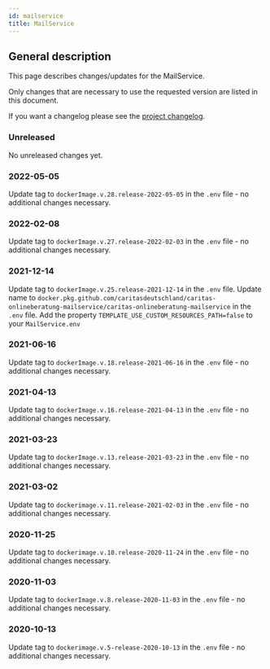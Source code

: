 ```yaml
---
id: mailservice
title: MailService
---
```


## General description

This page describes changes/updates for the MailService.

Only changes that are necessary to use the requested version are listed in this document.

If you want a changelog please see the [project changelog](https://github.com/CaritasDeutschland/caritas-onlineBeratung-mailservice/blob/master/CHANGELOG.md).

### Unreleased

No unreleased changes yet.

### 2022-05-05

Update tag to `dockerImage.v.28.release-2022-05-05` in the `.env` file - no additional changes necessary.

### 2022-02-08

Update tag to `dockerImage.v.27.release-2022-02-03` in the `.env` file - no additional changes necessary.

### 2021-12-14

Update tag to `dockerImage.v.25.release-2021-12-14` in the `.env` file.
Update name to `docker.pkg.github.com/caritasdeutschland/caritas-onlineberatung-mailservice/caritas-onlineberatung-mailservice` in the `.env` file.
Add the property `TEMPLATE_USE_CUSTOM_RESOURCES_PATH=false` to your `MailService.env`

### 2021-06-16

Update tag to `dockerImage.v.18.release-2021-06-16` in the `.env` file - no additional changes necessary.

### 2021-04-13

Update tag to `dockerImage.v.16.release-2021-04-13` in the `.env` file - no additional changes necessary.

### 2021-03-23

Update tag to `dockerImage.v.13.release-2021-03-23` in the `.env` file - no additional changes necessary.

### 2021-03-02

Update tag to `dockerimage.v.11.release-2021-02-03` in the `.env` file - no additional changes necessary.

### 2020-11-25

Update tag to `dockerimage.v.10.release-2020-11-24` in the `.env` file - no additional changes necessary.

### 2020-11-03

Update tag to `dockerImage.v.8.release-2020-11-03` in the `.env` file - no additional changes necessary.

### 2020-10-13

Update tag to `dockerimage.v.5-release-2020-10-13` in the `.env` file - no additional changes necessary.
